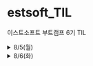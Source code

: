 # estsoft_TIL
이스트소프트 부트캠프 6기 TIL

<details>
<summary>8/5(월)</summary>
  <div markdown="1">
  
  📒 [네트워크 기초](https://github.com/tndls2/estsoft_TIL/blob/main/Network/%EB%84%A4%ED%8A%B8%EC%9B%8C%ED%81%AC%20%EA%B8%B0%EC%B4%88.md)  
  📒 [TCP](https://github.com/tndls2/estsoft_TIL/blob/main/Network/TCP.md)  
  📒 [URI & 웹 브라우저 요청 흐름](https://github.com/tndls2/estsoft_TIL/blob/main/Network/URI%20%26%20%EC%9B%B9%20%EB%B8%8C%EB%9D%BC%EC%9A%B0%EC%A0%80%20%EC%9A%94%EC%B2%AD%20%ED%9D%90%EB%A6%84.md)  
  📒 [HTTP](https://github.com/tndls2/estsoft_TIL/blob/main/Network/HTTP.md)  
  📒 [쿠키와 세션](https://github.com/tndls2/estsoft_TIL/blob/main/Network/%EC%BF%A0%ED%82%A4%EC%99%80%20%EC%84%B8%EC%85%98.md)  
  
  </div>
</details>

<details>
<summary>8/6(화)</summary>
  <div markdown="1">
  
  📒 [Git & Github](https://github.com/tndls2/estsoft_TIL/blob/main/Git/Git%20&%20Github.md)  

  </div>
</details>

